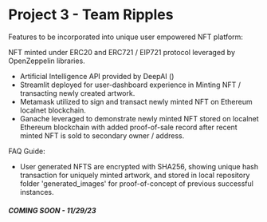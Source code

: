 # Project 3 - Team Ripples

Features to be incorporated into unique user empowered NFT platform:


NFT minted under ERC20 and ERC721 / EIP721 protocol leveraged by OpenZeppelin libraries.

- Artificial Intelligence API provided by DeepAI ()
- Streamlit deployed for user-dashboard experience in Minting NFT / transacting newly created artwork.
- Metamask utilized to sign and transact newly minted NFT on Ethereum localnet blockchain.
- Ganache leveraged to demonstrate newly minted NFT stored on localnet Ethereum blockchain with added proof-of-sale record after recent minted NFT is sold to secondary owner / address.

FAQ Guide:

- User generated NFTS are encrypted with SHA256, showing unique hash transaction for uniquely minted artwork, and stored in local repository folder 'generated_images' for proof-of-concept of previous successful instances.



##### COMING SOON - 11/29/23
